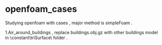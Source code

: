# openfoam_cases
Studying openfoam with cases , major method is simpleFoam .

  1.Air_around_buildings , replace buildings.obj.gz with other buildings model in \constant\triSurface\ folder .
